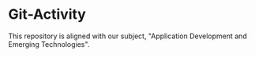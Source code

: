 # Git-Activity
This repository is aligned with our subject, "Application Development and Emerging Technologies".
